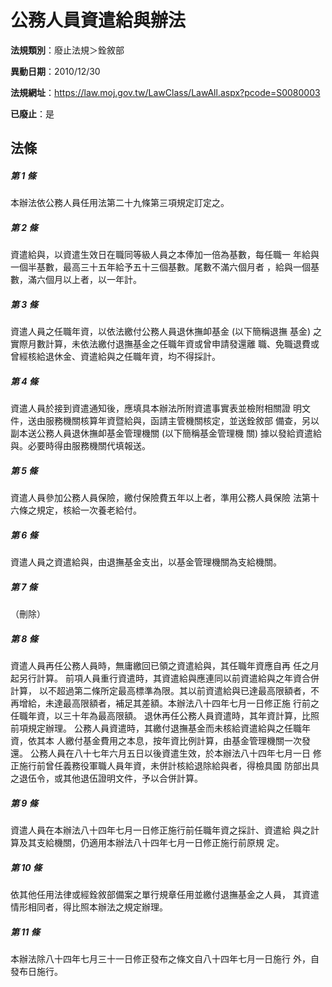 # 公務人員資遣給與辦法

**法規類別**：廢止法規＞銓敘部

**異動日期**：2010/12/30  

**法規網址**：https://law.moj.gov.tw/LawClass/LawAll.aspx?pcode=S0080003

**已廢止**：是



## 法條
##### 第 1 條
本辦法依公務人員任用法第二十九條第三項規定訂定之。              

##### 第 2 條
資遣給與，以資遣生效日在職同等級人員之本俸加一倍為基數，每任職一
年給與一個半基數，最高三十五年給予五十三個基數。尾數不滿六個月者
，給與一個基數，滿六個月以上者，以一年計。

##### 第 3 條
資遣人員之任職年資，以依法繳付公務人員退休撫卹基金 (以下簡稱退撫
基金) 之實際月數計算，未依法繳付退撫基金之任職年資或曾申請發還離
職、免職退費或曾經核給退休金、資遣給與之任職年資，均不得採計。

##### 第 4 條
資遣人員於接到資遣通知後，應填具本辦法所附資遣事實表並檢附相關證
明文件，送由服務機關核算年資暨給與，函請主管機關核定，並送銓敘部
備查，另以副本送公務人員退休撫卹基金管理機關 (以下簡稱基金管理機
關) 據以發給資遣給與。必要時得由服務機關代填報送。              

##### 第 5 條
資遣人員參加公務人員保險，繳付保險費五年以上者，準用公務人員保險
法第十六條之規定，核給一次養老給付。                            

##### 第 6 條
資遣人員之資遣給與，由退撫基金支出，以基金管理機關為支給機關。  

##### 第 7 條
（刪除）


##### 第 8 條
資遣人員再任公務人員時，無庸繳回已領之資遣給與，其任職年資應自再
任之月起另行計算。
前項人員重行資遣時，其資遣給與應連同以前資遣給與之年資合併計算，
以不超過第二條所定最高標準為限。其以前資遣給與已達最高限額者，不
再增給，未達最高限額者，補足其差額。本辦法八十四年七月一日修正施
行前之任職年資，以三十年為最高限額。
退休再任公務人員資遣時，其年資計算，比照前項規定辦理。
公務人員資遣時，其繳付退撫基金而未核給資遣給與之任職年資，依其本
人繳付基金費用之本息，按年資比例計算，由基金管理機關一次發還。
公務人員在八十七年六月五日以後資遣生效，於本辦法八十四年七月一日
修正施行前曾任義務役軍職人員年資，未併計核給退除給與者，得檢具國
防部出具之退伍令，或其他退伍證明文件，予以合併計算。

##### 第 9 條
資遣人員在本辦法八十四年七月一日修正施行前任職年資之採計、資遣給
與之計算及其支給機關，仍適用本辦法八十四年七月一日修正施行前原規
定。

##### 第 10 條
依其他任用法律或經銓敘部備案之單行規章任用並繳付退撫基金之人員，
其資遣情形相同者，得比照本辦法之規定辦理。                      

##### 第 11 條
本辦法除八十四年七月三十一日修正發布之條文自八十四年七月一日施行
外，自發布日施行。



